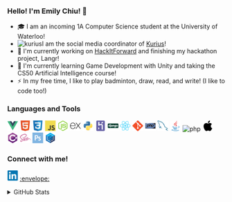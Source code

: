 ### Hello! I'm Emily Chiu! 👋

- :mortar_board: I am an incoming 1A Computer Science student at the University of Waterloo!
- <img src="https://avatars.githubusercontent.com/u/55967493?s=200&v=4" alt="kurius" width="25" height="25"/>I am the social media coordinator of <a href="https://kurius.ca">Kurius</a>!
- 🔭 I'm currently working on <a href="https://hackitforward.com">HackItForward</a> and finishing my hackathon project, Langr!
- 🌱 I'm currently learning Game Development with Unity and taking the CS50 Artificial Intelligence course!
- ⚡ In my free time, I like to play badminton, draw, read, and write! (I like to code too!)

### Languages and Tools
<p align="left">
<img src="https://raw.githubusercontent.com/devicons/devicon/master/icons/vuejs/vuejs-original.svg" alt="vue-js" width="25" height="25" />
<img src="https://raw.githubusercontent.com/devicons/devicon/master/icons/html5/html5-original.svg" alt="html" width="25" height="25" />
<img src="https://raw.githubusercontent.com/devicons/devicon/master/icons/css3/css3-original.svg" alt="css3" width="25" height="25" />
<img src="https://raw.githubusercontent.com/devicons/devicon/master/icons/javascript/javascript-original.svg" alt="javascript" width="25" height="25" />
<img src="https://raw.githubusercontent.com/devicons/devicon/master/icons/nodejs/nodejs-original.svg" alt="nodejs" width="25" height="25" />
<img src="https://raw.githubusercontent.com/devicons/devicon/master/icons/express/express-original.svg" alt="express" width="25" height="25" />
<img src="https://raw.githubusercontent.com/devicons/devicon/master/icons/python/python-original.svg" alt="python" width="25" height="25" />
<img src="https://raw.githubusercontent.com/devicons/devicon/master/icons/heroku/heroku-plain.svg" alt="heroku" width="25" height="25" />
<img src="https://raw.githubusercontent.com/devicons/devicon/master/icons/django/django-original.svg" alt="django" width="25" height="25" />
<img src="https://raw.githubusercontent.com/devicons/devicon/master/icons/react/react-original.svg" alt="react" width="25" height="25" />
<img src="https://raw.githubusercontent.com/devicons/devicon/master/icons/git/git-original.svg" alt="react" width="25" height="25" />
<img src="https://raw.githubusercontent.com/devicons/devicon/master/icons/php/php-original.svg" alt="php" width="25" height="25" />
<img src="https://raw.githubusercontent.com/devicons/devicon/master/icons/mysql/mysql-original.svg" alt="mysql" width="25" height="25" />
<img src="https://raw.githubusercontent.com/devicons/devicon/master/icons/java/java-original.svg" alt="java" width="25" height="25" />
<img src="https://raw.githubusercontent.com/devicons/devicon/master/icons/rails/rails-original-woodmark.svg" alt="php" width="25" height="25" />
<img src="https://raw.githubusercontent.com/devicons/devicon/master/icons/apple/apple-original.svg" alt="apple" width="25" height="25" />
<img src="https://raw.githubusercontent.com/devicons/devicon/master/icons/csharp/csharp-original.svg" alt="csharp" width="25" height="25" />
<img src="https://raw.githubusercontent.com/devicons/devicon/master/icons/sass/sass-original.svg" alt="sass" width="25" height="25" />
<img src="https://raw.githubusercontent.com/devicons/devicon/master/icons/photoshop/photoshop-plain.svg" alt="photoshop" width="25" height="25" />
<img src="https://raw.githubusercontent.com/devicons/devicon/master/icons/sequelize/sequelize-original.svg" alt="sequelize" width="25" height="25" />
</p>

### Connect with me!
<p align="left">
  <a href="https://linkedin.com/in/emilychiu"><img src="https://raw.githubusercontent.com/devicons/devicon/master/icons/linkedin/linkedin-original.svg" alt="linkedin" width="25" height="25" /></a>
  <a href="mailto: emily.chiu1@uwaterloo.ca">:envelope:</a>
</p>

<details>
  <summary>GitHub Stats</summary>
  <p align="center">
    <img alt="Miniapple8888's GitHub Stats" src="https://github-readme-stats.vercel.app/api?username=miniapple8888&show_icons=true&hide_border=true" />
  </p>

</details>

<!--
**Miniapple8888/Miniapple8888** is a ✨ _special_ ✨ repository because its `README.md` (this file) appears on your GitHub profile.

Here are some ideas to get you started:

- 🔭 I’m currently working on ...
- 🌱 I’m currently learning ...
- 👯 I’m looking to collaborate on ...
- 🤔 I’m looking for help with ...
- 💬 Ask me about ...
- 📫 How to reach me: ...
- 😄 Pronouns: ...
- ⚡ Fun fact: ...
-->
